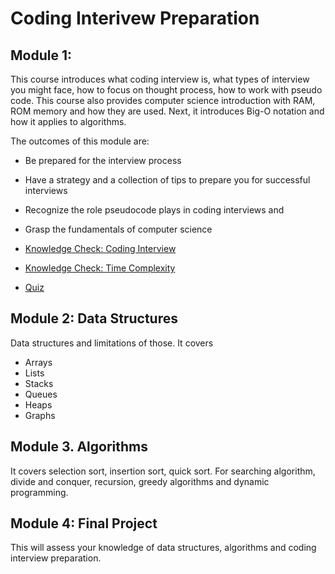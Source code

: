 # Coding Interivew Preparation

## Module 1:
This course introduces what coding interview is, what types of interview you might face, how to focus on thought process, how to work with pseudo code. This course also provides computer science introduction with RAM, ROM memory and how they are used. Next, it introduces Big-O notation and how it applies to algorithms.

The outcomes of this module are:
- Be prepared for the interview process
- Have a strategy and a collection of tips to prepare you for successful interviews
- Recognize the role pseudocode plays in coding interviews and 
- Grasp the fundamentals of computer science

- [Knowledge Check: Coding Interview](module1/coding_interview.html)
- [Knowledge Check: Time Complexity](module1/time_complexity.html)
- [Quiz](index.html)

## Module 2: Data Structures

Data structures and limitations of those. 
It covers
- Arrays
- Lists
- Stacks
- Queues
- Heaps
- Graphs

## Module 3. Algorithms

It covers selection sort, insertion sort, quick sort. For searching algorithm, divide and conquer, recursion, greedy algorithms and dynamic programming.

## Module 4: Final Project

This will assess your knowledge of data structures, algorithms and coding interview preparation.